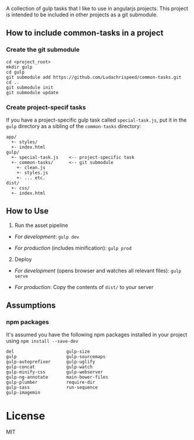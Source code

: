 A collection of gulp tasks that I like to use in angularjs projects. This
project is intended to be included in other projects as a git submodule.

## How to include common-tasks in a project

### Create the git submodule

    cd <project_root>
    mkdir gulp
    cd gulp
    git submodule add https://github.com/Ludachrispeed/common-tasks.git
    cd ..
    git submodule init
    git submodule update

### Create project-specif tasks

If you have a project-specific gulp task called `special-task.js`, put it in the
`gulp` directory as a sibling of the `common-tasks` directory:

    app/
      +- styles/
      +- index.html
    gulp/
      +- special-task.js    <-- project-specific task
      +- common-tasks/      <-- git submodule
        +- clean.js
        +- styles.js
        +- ... etc.
    dist/
      +- css/
      +- index.html

## How to Use

1. Run the asset pipeline

  - *For development*: `gulp dev`

  - *For production* (includes minification): `gulp prod`

2. Deploy

  - *For development* (opens browser and watches all relevant files): `gulp serve`

  - *For production*: Copy the contents of `dist/` to your server

## Assumptions

### npm packages

It's assumed you have the following npm packages installed in your project using
`npm install --save-dev`

    del                    gulp-size
    gulp                   gulp-sourcemaps
    gulp-autoprefixer      gulp-uglify
    gulp-concat            gulp-watch
    gulp-minify-css        gulp-webserver
    gulp-ng-annotate       main-bower-files
    gulp-plumber           require-dir
    gulp-sass              run-sequence
    gulp-imagemin

# License

MIT
